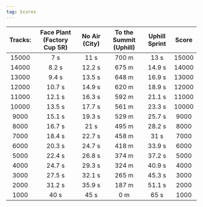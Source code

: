 ```yaml
---
tag: Scores
---
```

Tracks: | Face Plant (Factory Cup 5R) | No Air (City) | To the Summit (Uphill) | Uphill Sprint | Score  
:--: | :--: | :--: | :--: | :--:  | :--:   
15000 | 7 s | 11 s | 700 m | 13 s | 15000  
14000 | 8.2 s | 12.2 s | 675 m | 14.9 s | 14000  
13000 | 9.4 s | 13.5 s | 648 m | 16.9 s | 13000  
12000 | 10.7 s | 14.9 s | 620 m | 18.9 s | 12000  
11000 | 12.1 s | 16.3 s | 592 m | 21.1 s | 11000  
10000 | 13.5 s | 17.7 s | 561 m | 23.3 s | 10000  
9000 | 15.1 s | 19.3 s | 529 m | 25.7 s | 9000  
8000 | 16.7 s | 21 s | 495 m | 28.2 s | 8000  
7000 | 18.4 s | 22.7 s | 458 m | 31 s | 7000  
6000 | 20.3 s | 24.7 s | 418 m | 33.9 s | 6000  
5000 | 22.4 s | 26.8 s | 374 m | 37.2 s | 5000  
4000 | 24.7 s | 29.3 s | 324 m | 40.9 s | 4000  
3000 | 27.5 s | 32.1 s | 265 m | 45.3 s | 3000  
2000 | 31.2 s | 35.9 s | 187 m | 51.1 s | 2000  
1000 | 40 s | 45 s | 0 m | 65 s | 1000  
